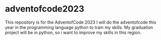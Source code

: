 # adventofcode2023

This repository is for the AdventofCode 2023
I will do the adventofcode this year in the programming language python to train my skills.
My graduation project will be in python, so i want to improve my skills in this region.
